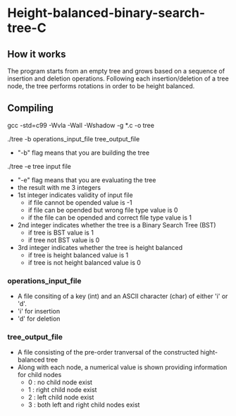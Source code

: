 # Height-balanced-binary-search-tree-C

## How it works

The program starts from an empty tree and grows based on a sequence of insertion and deletion operations. 
Following each insertion/deletion of a tree node, the tree performs rotations in order to be height balanced. 


## Compiling 

gcc -std=c99 -Wvla -Wall -Wshadow -g *.c -o tree

./tree -b operations_input_file tree_output_file

- "-b" flag means that you are building the tree

./tree -e tree input file

- "-e" flag means that you are evaluating the tree
- the result with me 3 integers
- 1st integer indicates validity of input file
   - if file cannot be opended value is -1 
   - if file can be opended but wrong file type value is 0 
   - if the file can be opended and correct file type value is 1
- 2nd integer indicates whether the tree is a Binary Search Tree (BST)
   - if tree is BST value is 1
   - if tree not BST value is 0
- 3rd integer indicates whether the tree is height balanced
   - if tree is height balanced value is 1
   - if tree is not height balanced value is 0


### operations_input_file 
- A file consiting of a key (int) and an ASCII character (char) of either 'i' or 'd'. 
- 'i' for insertion 
- 'd' for deletion

### tree_output_file
- A file consisting of the pre-order tranversal of the constructed hight-balanced tree
- Along with each node, a numerical value is shown providing information for child nodes
   - 0 : no child node exist
   - 1 : right child node exist
   - 2 : left child node exist
   - 3 : both left and right child nodes exist
